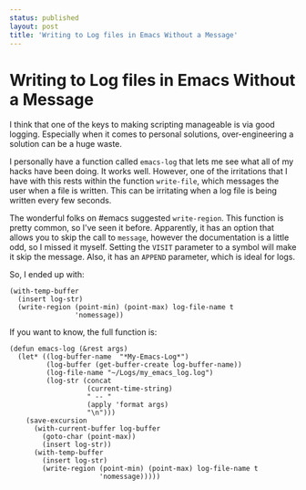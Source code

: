 ```yaml
---
status: published
layout: post
title: 'Writing to Log files in Emacs Without a Message'
---
```



# Writing to Log files in Emacs Without a Message #

I think that one of the keys to making scripting manageable is via
good logging. Especially when it comes to personal solutions,
over-engineering a solution can be a huge waste. 

I personally have a function called `emacs-log` that lets me see what
all of my hacks have been doing. It works well. However, one of the
irritations that I have with this rests within the function
`write-file`, which messages the user when a file is written. This can
be irritating when a log file is being written every few seconds.  


The wonderful folks on #emacs suggested `write-region`. This function
is pretty common, so I've seen it before. Apparently, it has an option
that allows you to skip the call 
to `message`, however the documentation is a little odd, so I missed
it myself. Setting the `VISIT` parameter to a symbol will make it skip
the message. Also, it has an `APPEND` parameter, which is ideal for
logs. 

So, I ended up with: 

    (with-temp-buffer
      (insert log-str)
      (write-region (point-min) (point-max) log-file-name t
                    'nomessage))

If you want to know, the full function is: 

    (defun emacs-log (&rest args)
      (let* ((log-buffer-name  "*My-Emacs-Log*")
             (log-buffer (get-buffer-create log-buffer-name))
             (log-file-name "~/Logs/my_emacs_log.log")
             (log-str (concat
                       (current-time-string)
                       " -- "
                       (apply 'format args)
                       "\n")))
        (save-excursion
          (with-current-buffer log-buffer
            (goto-char (point-max))
            (insert log-str))
          (with-temp-buffer
            (insert log-str)
            (write-region (point-min) (point-max) log-file-name t
                          'nomessage)))))
